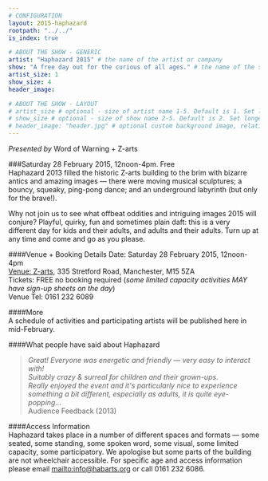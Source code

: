 ```yaml
---
# CONFIGURATION
layout: 2015-haphazard
rootpath: "../../"
is_index: true

# ABOUT THE SHOW - GENERIC
artist: "Haphazard 2015" # the name of the artist or company
show: "A free day out for the curious of all ages." # the name of the show
artist_size: 1
show_size: 4
header_image:

# ABOUT THE SHOW - LAYOUT
# artist_size # optional - size of artist name 1-5. Default is 1. Set longer names to lower values
# show_size # optional - size of show name 2-5. Default is 2. Set longer names to lower values
# header_image: "header.jpg" # optional custom background image, relative to current page
---
```

*Presented by* Word of Warning + Z-arts          

###Saturday 28 February 2015, 12noon-4pm. Free             
Haphazard 2013 filled the historic Z-arts building to the brim with bizarre antics and amazing images — there were moving musical sculptures; a bouncy, squeaky, ping-pong dance; and an underground labyrinth (but only for the brave!).                               
                       
Why not join us to see what offbeat oddities and intriguing images 2015 will conjure? Playful, quirky, fun and sometimes plain daft: this is a very different day for kids and their adults, and adults and their adults. Turn up at any time and come and go as you please.                  
                       
####Venue + Booking Details
Date: Saturday 28 February 2015, 12noon-4pm    
[Venue: Z-arts](http://www.z-arts.org/about-us/getting-here), 335 Stretford Road, Manchester, M15 5ZA        
Tickets: FREE no booking required (*some limited capacity activities MAY have sign-up sheets on the day*)        
Venue Tel: 0161 232 6089    

####More    
A schedule of activities and participating artists will be published here in mid-February.                         
                       
####What people have said about Haphazard        
>*Great! Everyone was energetic and friendly — very easy to interact with!*<br>*Suitably crazy & surreal for children and their grown-ups*.<br>*Really enjoyed the event and it's particularly nice to experience something a bit different, especially as adults, it is quite eye-popping…*<br>Audience Feedback (2013)         
        
####Access Information    
Haphazard takes place in a number of different spaces and formats — some seated, some standing, some spoken word, some visual, some limited capacity, some participatory. We apologise but some parts of the building are not wheelchair accessible. For specific age and access information please email <mailto:info@habarts.org> or call 0161 232 6086.
